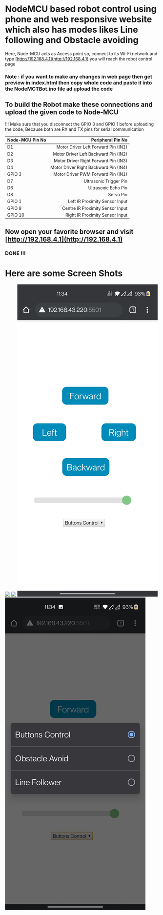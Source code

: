 # NodeMCU based robot control using phone and web responsive website which also has modes likes Line following and Obstacle avoiding
Here, Node-MCU acts as Access point
so, connect to its Wi-Fi network and type [http://192.168.4.1](http://192.168.4.1) you will reach the robot control page
### Note : if you want to make any changes in web page then get preview in index.html then copy whole code and paste it into the NodeMCTBot.ino file ad upload the code

## To build the Robot make these connections and upload the given code to Node-MCU
!!! Make sure that you disconnect the GPIO 3 and GPIO 1 before uploading the code, Because both are RX and TX pins for serial communication

| Node-MCU Pin No | Peripheral Pin No |
| :---            |              ---: |
| D1 | Motor Driver Left Forward Pin (IN1) |
| D2 | Motor Driver Left Backward Pin (IN2) |
| D3 | Motor Driver Right Forward Pin (IN3) |
| D4 | Motor Driver Right Backward Pin (IN4) |
| GPIO 3 | Motor Driver PWM Forward Pin (IN1) |
| D7 | Ultrasonic Trigger Pin |
| D6 | Ultrasonic Echo Pin |
| D8 | Servo Pin |
| GPIO 1 | Left IR Proximity Sensor Input |
| GPIO 9 | Centre IR Proximity Sensor Input |
| GPIO 10 | Right IR Proximity Sensor Input |

## Now open your favorite browser and visit [http://192.168.4.1](http://192.168.4.1)
### DONE !!!
# Here are some Screen Shots
![](https://github.com/Sampad-Hegde/Node-MCU-based-Robot-with-device-responsive-server-and-with-various-modes/blob/main/ScreenShots/Web_Browser_View.jpg)
![](https://github.com/Sampad-Hegde/Node-MCU-based-Robot-with-device-responsive-server-and-with-various-modes/blob/main/ScreenShots/Web_Browser_View_with_Mode_Options.png.jpg)
![](https://github.com/Sampad-Hegde/Node-MCU-based-Robot-with-device-responsive-server-and-with-various-modes/blob/main/ScreenShots/Phone_Browser_View.jpg)
![](https://github.com/Sampad-Hegde/Node-MCU-based-Robot-with-device-responsive-server-and-with-various-modes/blob/main/ScreenShots/Phone_Browser_View_with_Mode_Options.png.jpg)
